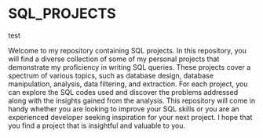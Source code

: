 # SQL_PROJECTS
test

Welcome to my repository containing SQL projects. In this repository, you will find a diverse collection of some of my personal projects that demonstrate my proficiency in writing SQL queries. These projects cover a spectrum of various topics, such as database design, database manipulation, analysis, data filtering, and extraction. For each project, you can explore the SQL codes used and discover the problems addressed along with the insights gained from the analysis. This repository will come in handy whether you are looking to improve your SQL skills or you are an experienced developer seeking inspiration for your next project. I hope that you find a project that is insightful and valuable to you.
